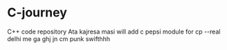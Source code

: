 # C-journey
C++ code repository
Ata kajresa masi
will add
c pepsi module for cp
--real
delhi me
ga
ghj
jn
cm punk
swifthhh
